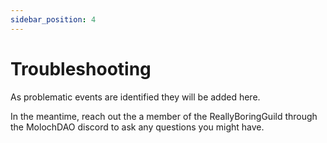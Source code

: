 ```yaml
---
sidebar_position: 4
---
```


# Troubleshooting

As problematic events are identified they will be added here.

In the meantime, reach out the a member of the ReallyBoringGuild through the MolochDAO discord to ask any questions you might have.
